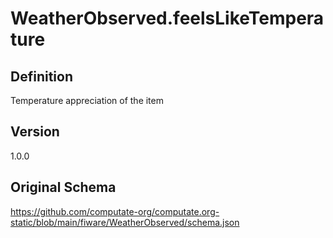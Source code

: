 # WeatherObserved.feelsLikeTemperature

## Definition
Temperature appreciation of the item

## Version
1.0.0

## Original Schema
https://github.com/computate-org/computate.org-static/blob/main/fiware/WeatherObserved/schema.json
